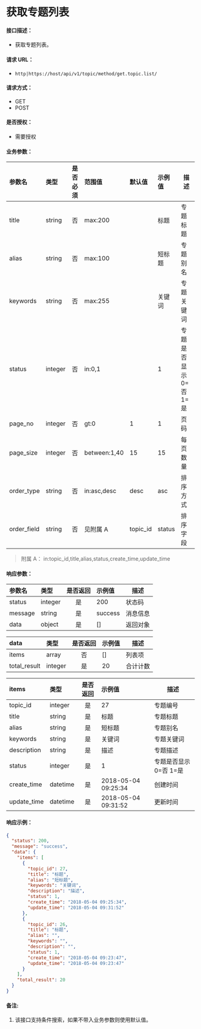 # 获取专题列表

#### 接口描述：
- 获取专题列表。

#### 请求 URL：
- `http|https://host/api/v1/topic/method/get.topic.list/`

#### 请求方式：
- GET
- POST

#### 是否授权：
- 需要授权

#### 业务参数：
|参数名|类型|是否必须|范围值|默认值|示例值|描述|
|:----|:---|:---:|:-----|:-----|:-----|-----|
|title |string |否 |max:200 | |标题 |专题标题 |
|alias |string |否 |max:100 | |短标题 |专题别名 |
|keywords |string |否 |max:255 | |关键词 |专题关键词 |
|status |integer |否 |in:0,1 | |1 |专题是否显示 0=否 1=是 |
|page_no |integer |否 |gt:0 |1 |1 |页码 |
|page_size |integer |否 |between:1,40 |15 |15 |每页数量 |
|order_type |string |否 |in:asc,desc |desc |asc |排序方式 |
|order_field |string |否 |见附属 A |topic_id |status |排序字段 |

> 附属 A：
in:topic_id,title,alias,status,create_time,update_time

#### 响应参数：
|参数名|类型|是否返回|示例值|描述|
|:-----|:-----|:---:|:-----|-----|
|status |integer |是 |200 |状态码 |
|message |string |是 |success |消息信息 |
|data |object |是 |[] |返回对象 |

|data|类型|是否返回|示例值|描述|
|:-----|:-----|:---:|:-----|-----|
|items |array |否 |[] |列表项 |
|total_result |integer |是 |20 |合计计数 |

|items|类型|是否返回|示例值|描述|
|:-----|:-----|:---:|:-----|-----|
|topic_id |integer |是 |27 |专题编号 |
|title |string |是 |标题 |专题标题 |
|alias |string |是 |短标题 |专题别名 |
|keywords |string |是 |关键词 |专题关键词 |
|description |string |是 |描述 |专题描述 |
|status |integer |是 |1 |专题是否显示 0=否 1=是 |
|create_time |datetime |是 |2018-05-04 09:25:34 |创建时间 |
|update_time |datetime |是 |2018-05-04 09:31:52 |更新时间 |

#### 响应示例：
```json
{
  "status": 200,
  "message": "success",
  "data": {
    "items": [
      {
        "topic_id": 27,
        "title": "标题",
        "alias": "短标题",
        "keywords": "关键词",
        "description": "描述",
        "status": 1,
        "create_time": "2018-05-04 09:25:34",
        "update_time": "2018-05-04 09:31:52"
      },
      {
        "topic_id": 26,
        "title": "标题",
        "alias": "",
        "keywords": "",
        "description": "",
        "status": 1,
        "create_time": "2018-05-04 09:23:47",
        "update_time": "2018-05-04 09:23:47"
      }
    ],
    "total_result": 20
  }
}
```

#### 备注:
1. 该接口支持条件搜索，如果不带入业务参数则使用默认值。
